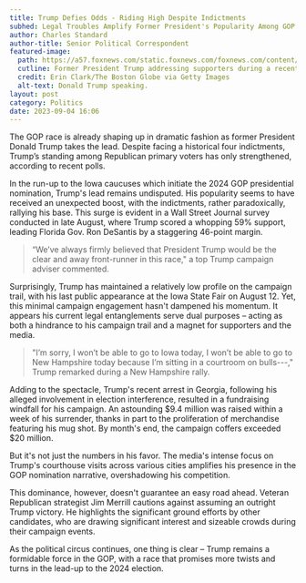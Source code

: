 ```yaml
---
title: Trump Defies Odds - Riding High Despite Indictments
subhed: Legal Troubles Amplify Former President's Popularity Among GOP Base
author: Charles Standard
author-title: Senior Political Correspondent
featured-image: 
  path: https://a57.foxnews.com/static.foxnews.com/foxnews.com/content/uploads/2023/08/931/523/GettyImages-1587252805.jpg?ve=1&tl=1
  cutline: Former President Trump addressing supporters during a recent campaign event.
  credit: Erin Clark/The Boston Globe via Getty Images
  alt-text: Donald Trump speaking.
layout: post
category: Politics
date: 2023-09-04 16:06
---
```


The GOP race is already shaping up in dramatic fashion as former President Donald Trump takes the lead. Despite facing a historical four indictments, Trump’s standing among Republican primary voters has only strengthened, according to recent polls.

In the run-up to the Iowa caucuses which initiate the 2024 GOP presidential nomination, Trump's lead remains undisputed. His popularity seems to have received an unexpected boost, with the indictments, rather paradoxically, rallying his base. This surge is evident in a Wall Street Journal survey conducted in late August, where Trump scored a whopping 59% support, leading Florida Gov. Ron DeSantis by a staggering 46-point margin.

>“We’ve always firmly believed that President Trump would be the clear and away front-runner in this race," a top Trump campaign adviser commented.

Surprisingly, Trump has maintained a relatively low profile on the campaign trail, with his last public appearance at the Iowa State Fair on August 12. Yet, this minimal campaign engagement hasn't dampened his momentum. It appears his current legal entanglements serve dual purposes – acting as both a hindrance to his campaign trail and a magnet for supporters and the media.

>"I’m sorry, I won’t be able to go to Iowa today, I won’t be able to go to New Hampshire today because I’m sitting in a courtroom on bulls---," Trump remarked during a New Hampshire rally.

Adding to the spectacle, Trump's recent arrest in Georgia, following his alleged involvement in election interference, resulted in a fundraising windfall for his campaign. An astounding $9.4 million was raised within a week of his surrender, thanks in part to the proliferation of merchandise featuring his mug shot. By month's end, the campaign coffers exceeded $20 million.

But it's not just the numbers in his favor. The media's intense focus on Trump's courthouse visits across various cities amplifies his presence in the GOP nomination narrative, overshadowing his competition.

This dominance, however, doesn't guarantee an easy road ahead. Veteran Republican strategist Jim Merrill cautions against assuming an outright Trump victory. He highlights the significant ground efforts by other candidates, who are drawing significant interest and sizeable crowds during their campaign events.

As the political circus continues, one thing is clear – Trump remains a formidable force in the GOP, with a race that promises more twists and turns in the lead-up to the 2024 election.
